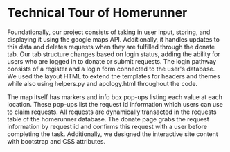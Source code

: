 # Technical Tour of Homerunner

  Foundationally, our project consists of taking in user input, storing, and displaying it using the google maps API. Additionally, it handles updates to this data and deletes requests when they are fulfilled through the donate tab.  Our tab structure changes based on login status, adding the ability for users who are logged in to donate or submit requests. The login pathway consists of a register and a login form connected to the user's database. We used the layout HTML to extend the templates for headers and themes while also using helpers.py and apology.html throughout the code. 

  The map itself has markers and info box pop-ups listing each value at each location. These pop-ups list the request id information which users can use to claim requests. All requests are dynamically transacted in the requests table of the homerunner database. The donate page grabs the request information by request id and confirms this request with a user before completing the task. Additionally, we designed the interactive site content with bootstrap and CSS attributes. 
